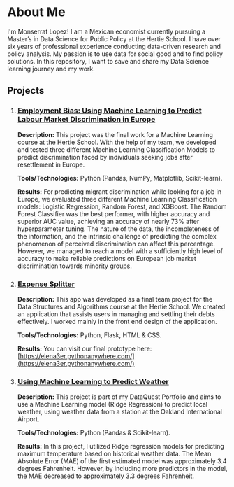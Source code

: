 # About Me

I'm Monserrat Lopez! I am a Mexican economist currently pursuing a Master’s in Data Science for Public Policy at the Hertie School. I have over six years of professional experience conducting data-driven research and policy analysis. My passion is to use data for social good and to find policy solutions. In this repository, I want to save and share my Data Science learning journey and my work.

## Projects

1. ### [Employment Bias: Using Machine Learning to Predict Labour Market Discrimination in Europe](https://github.com/Monlo/Employment-Bias)
    **Description:** This project was the final work for a Machine Learning course at the Hertie School. With the help of my team, we developed and tested three different Machine Learning Classification Models to predict discrimination faced by individuals seeking jobs after resettlement in Europe.
    
    **Tools/Technologies:** Python (Pandas, NumPy, Matplotlib, Scikit-learn).
    
    **Results:** For predicting migrant discrimination while looking for a job in Europe, we evaluated three different Machine Learning Classification models: Logistic Regression, Random Forest, and XGBoost. The Random Forest Classifier was the best performer, with higher accuracy and superior AUC value, achieving an accuracy of nearly 73% after hyperparameter tuning. The nature of the data, the incompleteness of the information, and the intrinsic challenge of predicting the complex phenomenon of perceived discrimination can affect this percentage. However, we managed to reach a model with a sufficiently high level of accuracy to make reliable predictions on European job market discrimination towards minority groups.

2. ### [Expense Splitter](https://github.com/Monlo/DSA-Debt-Settlement-Group-6)
    **Description:** This app was developed as a final team project for the Data Structures and Algorithms course at the Hertie School. We created an application that assists users in managing and settling their debts effectively. I worked mainly in the front end design of the application. 
    
    **Tools/Technologies:** Python, Flask, HTML & CSS.
    
    **Results:** You can visit our final prototype here: [https://elena3er.pythonanywhere.com/](https://elena3er.pythonanywhere.com/)

3. ### [Using Machine Learning to Predict Weather](https://github.com/Monlo/DataScienceProjects/blob/main/01_MachineLearning_WeatherPrediction%20/code.ipynb)
    **Description:** This project is part of my DataQuest Portfolio and aims to use a Machine Learning model (Ridge Regression) to predict local weather, using weather data from a station at the Oakland International Airport.
    
    **Tools/Technologies:** Python (Pandas & Scikit-learn).
    
    **Results:** In this project, I utilized Ridge regression models for predicting maximum temperature based on historical weather data. The Mean Absolute Error (MAE) of the first estimated model was approximately 3.4 degrees Fahrenheit. However, by including more predictors in the model, the MAE decreased to approximately 3.3 degrees Fahrenheit.



